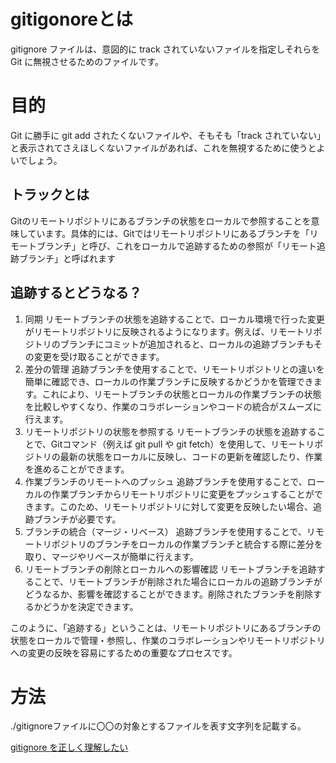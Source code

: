 # gitigonoreとは
gitignore ファイルは、意図的に track されていないファイルを指定しそれらを Git に無視させるためのファイルです。

# 目的
Git に勝手に git add されたくないファイルや、そもそも「track されていない」と表示されてさえほしくないファイルがあれば、これを無視するために使うとよいでしょう。
## トラックとは
Gitのリモートリポジトリにあるブランチの状態をローカルで参照することを意味しています。具体的には、Gitではリモートリポジトリにあるブランチを「リモートブランチ」と呼び、これをローカルで追跡するための参照が「リモート追跡ブランチ」と呼ばれます

## 追跡するとどうなる？
1. 同期
リモートブランチの状態を追跡することで、ローカル環境で行った変更がリモートリポジトリに反映されるようになります。例えば、リモートリポジトリのブランチにコミットが追加されると、ローカルの追跡ブランチもその変更を受け取ることができます。
2. 差分の管理
追跡ブランチを使用することで、リモートリポジトリとの違いを簡単に確認でき、ローカルの作業ブランチに反映するかどうかを管理できます。これにより、リモートブランチの状態とローカルの作業ブランチの状態を比較しやすくなり、作業のコラボレーションやコードの統合がスムーズに行えます。
3. リモートリポジトリの状態を参照する
リモートブランチの状態を追跡することで、Gitコマンド（例えば git pull や git fetch）を使用して、リモートリポジトリの最新の状態をローカルに反映し、コードの更新を確認したり、作業を進めることができます。
4. 作業ブランチのリモートへのプッシュ
追跡ブランチを使用することで、ローカルの作業ブランチからリモートリポジトリに変更をプッシュすることができます。このため、リモートリポジトリに対して変更を反映したい場合、追跡ブランチが必要です。
5. ブランチの統合（マージ・リベース）
追跡ブランチを使用することで、リモートリポジトリのブランチをローカルの作業ブランチと統合する際に差分を取り、マージやリベースが簡単に行えます。
6. リモートブランチの削除とローカルへの影響確認
リモートブランチを追跡することで、リモートブランチが削除された場合にローカルの追跡ブランチがどうなるか、影響を確認することができます。削除されたブランチを削除するかどうかを決定できます。

このように、「追跡する」ということは、リモートリポジトリにあるブランチの状態をローカルで管理・参照し、作業のコラボレーションやリモートリポジトリへの変更の反映を容易にするための重要なプロセスです。

# 方法
./gitignoreファイルに〇〇の対象とするファイルを表す文字列を記載する。


[gitignore を正しく理解したい](https://kmyk.github.io/blog/blog/2020/11/08/man-gitignore/)
